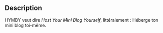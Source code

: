 ## Description

HYMBY veut dire *Host Your Mini Blog Yourself*, littéralement : Héberge ton mini blog toi-même.
